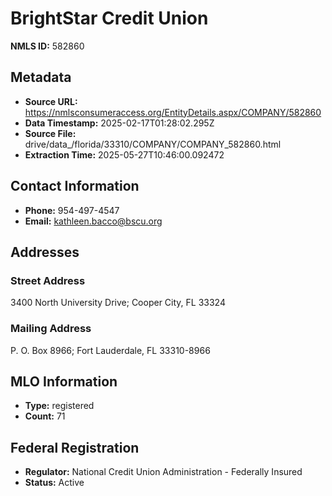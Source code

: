 # BrightStar Credit Union

**NMLS ID:** 582860

## Metadata
- **Source URL:** https://nmlsconsumeraccess.org/EntityDetails.aspx/COMPANY/582860
- **Data Timestamp:** 2025-02-17T01:28:02.295Z
- **Source File:** drive/data_/florida/33310/COMPANY/COMPANY_582860.html
- **Extraction Time:** 2025-05-27T10:46:00.092472

## Contact Information
- **Phone:** 954-497-4547
- **Email:** kathleen.bacco@bscu.org

## Addresses
### Street Address
3400 North University Drive; Cooper City, FL 33324

### Mailing Address
P. O. Box 8966; Fort Lauderdale, FL 33310-8966

## MLO Information
- **Type:** registered
- **Count:** 71

## Federal Registration
- **Regulator:** National Credit Union Administration - Federally Insured
- **Status:** Active

